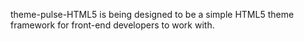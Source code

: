 theme-pulse-HTML5 is being designed to be a simple HTML5 theme framework for front-end developers to work with. 
